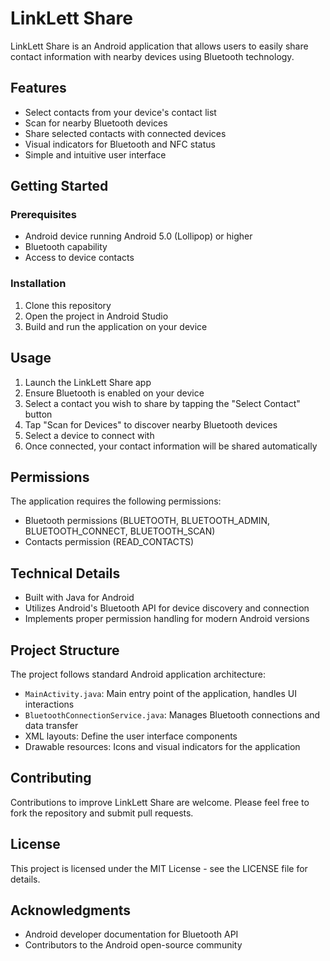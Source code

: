 # LinkLett Share

LinkLett Share is an Android application that allows users to easily share contact information with nearby devices using Bluetooth technology.

## Features

- Select contacts from your device's contact list
- Scan for nearby Bluetooth devices
- Share selected contacts with connected devices
- Visual indicators for Bluetooth and NFC status
- Simple and intuitive user interface

## Getting Started

### Prerequisites

- Android device running Android 5.0 (Lollipop) or higher
- Bluetooth capability
- Access to device contacts

### Installation

1. Clone this repository
2. Open the project in Android Studio
3. Build and run the application on your device

## Usage

1. Launch the LinkLett Share app
2. Ensure Bluetooth is enabled on your device
3. Select a contact you wish to share by tapping the "Select Contact" button
4. Tap "Scan for Devices" to discover nearby Bluetooth devices
5. Select a device to connect with
6. Once connected, your contact information will be shared automatically

## Permissions

The application requires the following permissions:
- Bluetooth permissions (BLUETOOTH, BLUETOOTH_ADMIN, BLUETOOTH_CONNECT, BLUETOOTH_SCAN)
- Contacts permission (READ_CONTACTS)

## Technical Details

- Built with Java for Android
- Utilizes Android's Bluetooth API for device discovery and connection
- Implements proper permission handling for modern Android versions

## Project Structure

The project follows standard Android application architecture:

- `MainActivity.java`: Main entry point of the application, handles UI interactions
- `BluetoothConnectionService.java`: Manages Bluetooth connections and data transfer
- XML layouts: Define the user interface components
- Drawable resources: Icons and visual indicators for the application

## Contributing

Contributions to improve LinkLett Share are welcome. Please feel free to fork the repository and submit pull requests.

## License

This project is licensed under the MIT License - see the LICENSE file for details.

## Acknowledgments

- Android developer documentation for Bluetooth API
- Contributors to the Android open-source community
